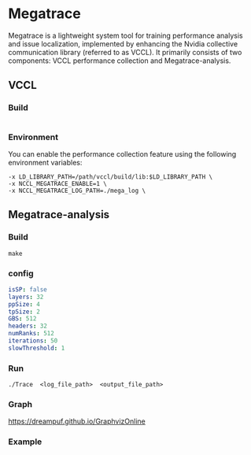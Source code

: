# Megatrace


Megatrace is a lightweight system tool for training performance analysis and issue localization, implemented by enhancing the Nvidia collective communication library (referred to as VCCL). It primarily consists of two components: VCCL performance collection and Megatrace-analysis.

## VCCL 

### Build
```shell

```

### Environment
You can enable the performance collection feature using the following environment variables:
```shell
-x LD_LIBRARY_PATH=/path/vccl/build/lib:$LD_LIBRARY_PATH \
-x NCCL_MEGATRACE_ENABLE=1 \
-x NCCL_MEGATRACE_LOG_PATH=./mega_log \

```

## Megatrace-analysis

### Build
```shell
make 
```
### config
```yaml
isSP: false
layers: 32
ppSize: 4
tpSize: 2
GBS: 512
headers: 32
numRanks: 512
iterations: 50
slowThreshold: 1
```

### Run
```shell
./Trace  <log_file_path>  <output_file_path> 
```
### Graph

https://dreampuf.github.io/GraphvizOnline

### Example



 




